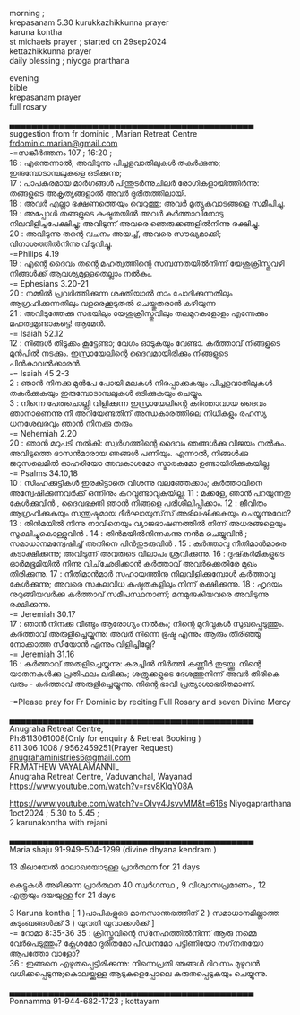 
morning ;   
krepasanam   5.30
kurukkazhikkunna prayer   
karuna kontha  
st michaels  prayer  ; started on 29sep2024   
kettazhikkunna prayer   
daily blessing ; niyoga prarthana


evening   
bible   
krepasanam prayer   
full rosary 

▄▄▄▄▄▄▄▄▄▄▄▄▄▄▄▄▄▄▄▄▄▄▄▄▄▄▄▄▄▄▄▄▄▄▄▄▄▄▄▄▄▄▄▄  suggestion from fr dominic , Marian Retreat Centre         
frdominic.marian@gmail.com            
-=സങ്കീർത്തനം  107 ; 16:20 ;         
16 : എന്തെന്നാല്‍, അവിടുന്നു പിച്ചളവാതിലുകള്‍ തകര്‍ക്കുന്നു; ഇരുമ്പോടാമ്പലുകളെ ഒടിക്കുന്നു;  
17 : പാപകരമായ മാര്‍ഗങ്ങള്‍ പിന്തുടര്‍ന്നുചിലര്‍ രോഗികളായിത്തീര്‍ന്നു: തങ്ങളുടെ അകൃത്യങ്ങളാല്‍ അവര്‍ ദുരിതത്തിലായി.  
18 : അവര്‍ എല്ലാ ഭക്ഷണത്തെയും വെറുത്തു; അവര്‍ മൃത്യുകവാടങ്ങളെ സമീപിച്ചു.  
19 : അപ്പോള്‍ തങ്ങളുടെ കഷ്ടതയില്‍ അവര്‍ കര്‍ത്താവിനോടു നിലവിളിച്ചപേക്ഷിച്ചു; അവിടുന്ന് അവരെ ഞെരുക്കങ്ങളില്‍നിന്നു രക്ഷിച്ചു.  
20 : അവിടുന്നു തന്റെ വചനം അയച്ച്, അവരെ സൗഖ്യമാക്കി; വിനാശത്തില്‍നിന്നു വിടുവിച്ചു.    
-=Philips 4.19   
19 : എന്റെ ദൈവം തന്റെ മഹത്വത്തിന്റെ സമ്പന്നതയില്‍നിന്ന് യേശുക്രിസ്തുവഴി നിങ്ങള്‍ക്ക് ആവശ്യമുള്ളതെല്ലാം നല്‍കും.    
-= Ephesians 3.20-21     
20 : നമ്മില്‍ പ്രവര്‍ത്തിക്കുന്ന ശക്തിയാല്‍ നാം ചോദിക്കുന്നതിലും ആഗ്രഹിക്കുന്നതിലും വളരെക്കൂടുതല്‍ ചെയ്തുതരാന്‍ കഴിയുന്ന    
21 : അവിടുത്തേക്കു സഭയിലും യേശുക്രിസ്തുവിലും തലമുറകളോളം എന്നേക്കും മഹത്വമുണ്ടാകട്ടെ! ആമേന്‍.    
-= Isaiah 52.12    
12 : നിങ്ങള്‍ തിടുക്കം കൂട്ടേണ്ടാ; വേഗം ഓടുകയും വേണ്ടാ. കര്‍ത്താവ് നിങ്ങളുടെ മുന്‍പില്‍ നടക്കും. ഇസ്രായേലിന്റെ ദൈവമായിരിക്കും നിങ്ങളുടെ പിന്‍കാവല്‍ക്കാരന്‍.    
-= Isaiah 45 2-3    
2 : ഞാന്‍ നിനക്കു മുന്‍പേ പോയി മലകള്‍ നിരപ്പാക്കുകയും പിച്ചളവാതിലുകള്‍ തകര്‍ക്കുകയും ഇരുമ്പോടാമ്പലുകള്‍ ഒടിക്കുകയും ചെയ്യും.    
3 : നിന്നെ പേരുചൊല്ലി വിളിക്കുന്ന ഇസ്രായേലിന്റെ കര്‍ത്താവായ ദൈവം ഞാനാണെന്നു നീ അറിയേണ്ടതിന് അന്ധകാരത്തിലെ നിധികളും രഹസ്യ ധനശേഖരവും ഞാന്‍ നിനക്കു തരും.    
-= Nehemiah 2.20    
20 : ഞാന്‍ മറുപടി നല്‍കി: സ്വര്‍ഗത്തിന്റെ ദൈവം ഞങ്ങള്‍ക്കു വിജയം നല്‍കും. അവിടുത്തെ ദാസന്‍മാരായ ഞങ്ങള്‍ പണിയും. എന്നാല്‍, നിങ്ങള്‍ക്കു ജറുസലെമില്‍ ഓഹരിയോ അവകാശമോ സ്മാരകമോ ഉണ്ടായിരിക്കുകയില്ല.     
-= Psalms 34.10,18    
10 : സിംഹക്കുട്ടികള്‍ ഇരകിട്ടാതെ വിശന്നു വലഞ്ഞേക്കാം; കര്‍ത്താവിനെ അന്വേഷിക്കുന്നവര്‍ക്ക് ഒന്നിനും കുറവുണ്ടാവുകയില്ല. 
11 : മക്കളേ, ഞാന്‍ പറയുന്നതു കേള്‍ക്കുവിന്‍ ‍, ദൈവഭക്തി ഞാന്‍ നിങ്ങളെ പരിശീലിപ്പിക്കാം. 
12 : ജീവിതം ആഗ്രഹിക്കുകയും സന്തുഷ്ടമായ ദീര്‍ഘായുസ്‌സ് അഭിലഷിക്കുകയും ചെയ്യുന്നുവോ? 
13 : തിന്‍മയില്‍ നിന്നു നാവിനെയും വ്യാജഭാഷണത്തില്‍ നിന്ന് അധരങ്ങളെയും സൂക്ഷിച്ചുകൊള്ളുവിന്‍ ‍. 
14 : തിന്‍മയില്‍നിന്നകന്നു നന്‍മ ചെയ്യുവിന്‍ ‍; സമാധാനമന്വേഷിച്ച് അതിനെ പിന്‍തുടരുവിന്‍ ‍.
15 : കര്‍ത്താവു നീതിമാന്‍മാരെ കടാക്ഷിക്കുന്നു; അവിടുന്ന് അവരുടെ വിലാപം ശ്രവിക്കുന്നു. 
16 : ദുഷ്‌കര്‍മികളുടെ ഓര്‍മഭൂമിയില്‍ നിന്നു വിച്‌ഛേദിക്കാന്‍ കര്‍ത്താവ് അവര്‍ക്കെതിരേ മുഖം തിരിക്കുന്നു. 
17 : നീതിമാന്‍മാര്‍ സഹായത്തിനു നിലവിളിക്കുമ്പോള്‍ കര്‍ത്താവു കേള്‍ക്കുന്നു; അവരെ സകലവിധ കഷ്ടതകളിലും നിന്ന് രക്ഷിക്കുന്നു. 
18 : ഹൃദയം നുറുങ്ങിയവര്‍ക്കു കര്‍ത്താവ്‌ സമീപസ്ഥനാണ്; മനമുരുകിയവരെ അവിടുന്നു രക്ഷിക്കുന്നു.    
-= Jeremiah 30.17    
17 : ഞാന്‍ നിനക്കു വീണ്ടും ആരോഗ്യം നല്‍കും; നിന്റെ മുറിവുകള്‍ സുഖപ്പെടുത്തും. കര്‍ത്താവ് അരുളിച്ചെയ്യുന്നു: അവര്‍ നിന്നെ ഭ്രഷ്ട എന്നും ആരും തിരിഞ്ഞു നോക്കാത്ത സീയോന്‍ എന്നും വിളിച്ചില്ലേ?     
-= Jeremiah 31.16    
16 : കര്‍ത്താവ് അരുളിച്ചെയ്യുന്നു: കരച്ചില്‍ നിര്‍ത്തി കണ്ണീര്‍ തുടയ്ക്കൂ. നിന്റെ യാതനകള്‍ക്കു പ്രതിഫലം ലഭിക്കും; ശത്രുക്കളുടെ ദേശത്തുനിന്ന് അവര്‍ തിരികെ വരും - കര്‍ത്താവ് അരുളിച്ചെയ്യുന്നു. നിന്റെ ഭാവി പ്രത്യാശാഭരിതമാണ്.     

-=Please pray for Fr Dominic by reciting Full Rosary and seven Divine  Mercy     


▄▄▄▄▄▄▄▄▄▄▄▄▄▄▄▄▄▄▄▄▄▄▄▄▄▄▄▄▄▄▄▄▄▄▄▄▄▄▄▄▄▄▄▄ Anugraha Retreat Centre,    
Ph:8113061008(Only for enquiry & Retreat Booking )      
811 306 1008 / 9562459251(Prayer Request)    
anugrahaministries6@gmail.com    
FR.MATHEW VAYALAMANNIL     
Anugraha Retreat Centre, Vaduvanchal, Wayanad      
https://www.youtube.com/watch?v=rsv8KlqY08A     

https://www.youtube.com/watch?v=OIvy4JsvvMM&t=616s  Niyogaprarthana 1oct2024 ;  5.30 to 5.45 ;     
2 karunakontha with rejani      

▄▄▄▄▄▄▄▄▄▄▄▄▄▄▄▄▄▄▄▄▄▄▄▄▄▄▄▄▄▄▄▄▄▄▄▄▄▄▄▄▄▄▄▄        
Maria shaju  91-949-504-1299  (divine dhyana kendram )      

13 മിഖായേൽ മാലാഖയോടുള്ള പ്രാര്‍ത്ഥന for 21 days     

കെട്ടുകൾ അഴിക്കുന്ന പ്രാർത്ഥന
40 സ്വർഗസ്ഥ , 9 വിശ്വാസപ്രമാണം , 12 എത്രയും ദയയുള്ള  for 21 days 

3 Karuna kontha [ 1 )പാപികളുടെ മാനസാന്തരത്തിന്   2 )  സമാധാനമില്ലാത്ത  കുടുംബങ്ങൾക്ക്  3 ) യുവതീ  യുവാക്കൾക്ക് ]        
-= റോമാ 8:35-36
35 : ക്രിസ്തുവിന്റെ സ്‌നേഹത്തില്‍നിന്ന് ആരു നമ്മെ വേര്‍പെടുത്തും? ക്ലേശമോ ദുരിതമോ പീഡനമോ പട്ടിണിയോ നഗ്‌നതയോ ആപത്തോ വാളോ?     
36 : ഇങ്ങനെ എഴുതപ്പെട്ടിരിക്കുന്നു: നിന്നെപ്രതി ഞങ്ങള്‍ ദിവസം മുഴുവന്‍ വധിക്കപ്പെടുന്നു;കൊലയ്ക്കുള്ള ആടുകളെപ്പോലെ കരുതപ്പെടുകയും ചെയ്യുന്നു.    

▄▄▄▄▄▄▄▄▄▄▄▄▄▄▄▄▄▄▄▄▄▄▄▄▄▄▄▄▄▄▄▄▄▄▄▄▄▄▄▄▄▄▄▄       
Ponnamma  91-944-682-1723  ; kottayam        





